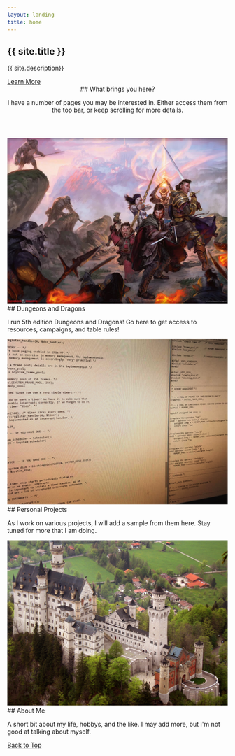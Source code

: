 ```yaml
---
layout: landing
title: home
---
```


<!-- Banner -->
<section id="banner">
<div class="inner" markdown="1">

## {{ site.title }}

{{ site.description}}

</div>
<a href="#one" class="more scrolly">Learn More</a>
</section>

<!-- Hub -->
<section id="one" class="wrapper style1 special">
<div class="inner">
<header class="major" markdown="1">
## What brings you here?

I have a number of pages you may be interested in. Either access them from the top bar, or keep scrolling for more details.
</header>
</div>
</section>

<!-- Two -->
<section id="two" class="wrapper alt style2">

<section class="spotlight">
<div class="image"><img src="images/5eparty.jpg" alt="" /></div>
<div class="content" markdown="1">
## Dungeons and Dragons

I run 5th edition Dungeons and Dragons! Go here to get access to resources, campaigns, and table rules!
</div>
</section>

<section class="spotlight">
<div class="image"><img src="images/cscode.jpg" alt="" /></div>
<div class="content" markdown="1">
## Personal Projects

As I work on various projects, I will add a sample from them here. Stay tuned for more that I am doing.
</div>
</section>

<section class="spotlight">
<div class="image"><img src="images/castle.jpg" alt="" /></div>
<div class="content" markdown="1">
## About Me

A short bit about my life, hobbys, and the like. I may add more, but I'm not good at talking about myself.
</div>
</section>

</section>

<!-- CTA -->
<section id="cta" class="wrapper style4">
    <div class="inner">
		<a href="#" class="button fit">Back to Top</a>
    </div>
</section>
